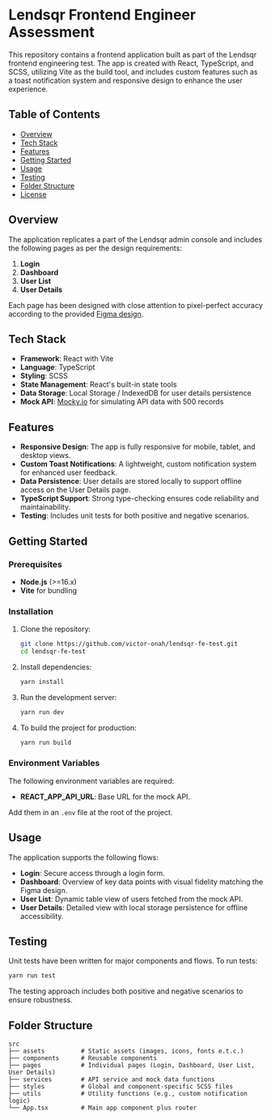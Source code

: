 # Lendsqr Frontend Engineer Assessment

This repository contains a frontend application built as part of the Lendsqr frontend engineering test. The app is created with React, TypeScript, and SCSS, utilizing Vite as the build tool, and includes custom features such as a toast notification system and responsive design to enhance the user experience.

## Table of Contents
- [Overview](#overview)
- [Tech Stack](#tech-stack)
- [Features](#features)
- [Getting Started](#getting-started)
- [Usage](#usage)
- [Testing](#testing)
- [Folder Structure](#folder-structure)
- [License](#license)

## Overview

The application replicates a part of the Lendsqr admin console and includes the following pages as per the design requirements:
1. **Login**
2. **Dashboard**
3. **User List**
4. **User Details**

Each page has been designed with close attention to pixel-perfect accuracy according to the provided [Figma design](https://www.figma.com/file/ZKILoCoIoy1IESdBpq3GNC/Frontend).

## Tech Stack

- **Framework**: React with Vite
- **Language**: TypeScript
- **Styling**: SCSS
- **State Management**: React's built-in state tools
- **Data Storage**: Local Storage / IndexedDB for user details persistence
- **Mock API**: [Mocky.io](https://www.mocky.io/) for simulating API data with 500 records

## Features

- **Responsive Design**: The app is fully responsive for mobile, tablet, and desktop views.
- **Custom Toast Notifications**: A lightweight, custom notification system for enhanced user feedback.
- **Data Persistence**: User details are stored locally to support offline access on the User Details page.
- **TypeScript Support**: Strong type-checking ensures code reliability and maintainability.
- **Testing**: Includes unit tests for both positive and negative scenarios.

## Getting Started

### Prerequisites

- **Node.js** (>=16.x)
- **Vite** for bundling

### Installation

1. Clone the repository:
   ```bash
   git clone https://github.com/victor-onah/lendsqr-fe-test.git
   cd lendsqr-fe-test
   ```

2. Install dependencies:
   ```bash
   yarn install
   ```

3. Run the development server:
   ```bash
   yarn run dev
   ```

4. To build the project for production:
   ```bash
   yarn run build
   ```

### Environment Variables

The following environment variables are required:
- **REACT_APP_API_URL**: Base URL for the mock API.

Add them in an `.env` file at the root of the project.

## Usage

The application supports the following flows:
- **Login**: Secure access through a login form.
- **Dashboard**: Overview of key data points with visual fidelity matching the Figma design.
- **User List**: Dynamic table view of users fetched from the mock API.
- **User Details**: Detailed view with local storage persistence for offline accessibility.

## Testing

Unit tests have been written for major components and flows. To run tests:
```bash
yarn run test
```

The testing approach includes both positive and negative scenarios to ensure robustness.

## Folder Structure

```plaintext
src
├── assets          # Static assets (images, icons, fonts e.t.c.)
├── components      # Reusable components
├── pages           # Individual pages (Login, Dashboard, User List, User Details)
├── services        # API service and mock data functions
├── styles          # Global and component-specific SCSS files
├── utils           # Utility functions (e.g., custom notification logic)
└── App.tsx         # Main app component plus router
```
